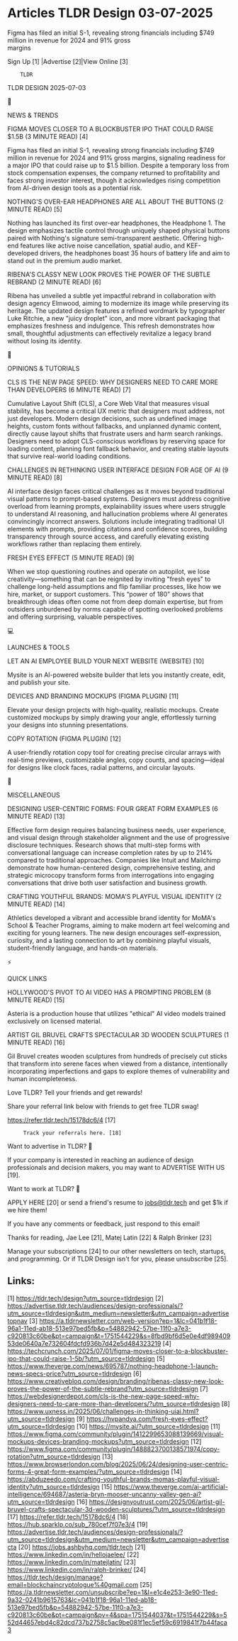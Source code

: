 # Articles TLDR Design 03-07-2025

Figma has filed an initial S-1, revealing strong financials including
$749 million in revenue for 2024 and 91% gross
margins ‌ ‌ ‌ ‌ ‌ ‌ ‌ ‌ ‌ ‌ ‌ ‌ ‌ ‌ ‌ ‌ ‌ ‌ ‌ ‌ ‌ ‌ ‌ ‌ ‌ ‌  ‌ ‌ ‌ ‌ ‌ ‌ ‌ ‌ ‌ ‌ ‌ ‌ ‌ ‌ ‌ ‌ ‌ ‌ ‌ ‌ ‌ ‌ ‌ ‌ ‌ ‌ 


 Sign Up [1] |Advertise [2]|View Online [3] 

		TLDR 

TLDR DESIGN 2025-07-03

📱 

NEWS & TRENDS

 FIGMA MOVES CLOSER TO A BLOCKBUSTER IPO THAT COULD RAISE $1.5B (3
MINUTE READ) [4] 

 Figma has filed an initial S-1, revealing strong financials including
$749 million in revenue for 2024 and 91% gross margins, signaling
readiness for a major IPO that could raise up to $1.5 billion. Despite
a temporary loss from stock compensation expenses, the company
returned to profitability and faces strong investor interest, though
it acknowledges rising competition from AI-driven design tools as a
potential risk. 

 NOTHING'S OVER-EAR HEADPHONES ARE ALL ABOUT THE BUTTONS (2 MINUTE
READ) [5] 

 Nothing has launched its first over-ear headphones, the Headphone 1.
The design emphasizes tactile control through uniquely shaped physical
buttons paired with Nothing's signature semi-transparent aesthetic.
Offering high-end features like active noise cancellation, spatial
audio, and KEF-developed drivers, the headphones boast 35 hours of
battery life and aim to stand out in the premium audio market. 

 RIBENA'S CLASSY NEW LOOK PROVES THE POWER OF THE SUBTLE REBRAND (2
MINUTE READ) [6] 

 Ribena has unveiled a subtle yet impactful rebrand in collaboration
with design agency Elmwood, aiming to modernize its image while
preserving its heritage. The updated design features a refined
wordmark by typographer Luke Ritchie, a new "juicy droplet" icon, and
more vibrant packaging that emphasizes freshness and indulgence. This
refresh demonstrates how small, thoughtful adjustments can effectively
revitalize a legacy brand without losing its identity. 

🚀 

OPINIONS & TUTORIALS

 CLS IS THE NEW PAGE SPEED: WHY DESIGNERS NEED TO CARE MORE THAN
DEVELOPERS (6 MINUTE READ) [7] 

 Cumulative Layout Shift (CLS), a Core Web Vital that measures visual
stability, has become a critical UX metric that designers must
address, not just developers. Modern design decisions, such as
undefined image heights, custom fonts without fallbacks, and unplanned
dynamic content, directly cause layout shifts that frustrate users and
harm search rankings. Designers need to adopt CLS-conscious workflows
by reserving space for loading content, planning font fallback
behavior, and creating stable layouts that survive real-world loading
conditions. 

 CHALLENGES IN RETHINKING USER INTERFACE DESIGN FOR AGE OF AI (9
MINUTE READ) [8] 

 AI interface design faces critical challenges as it moves beyond
traditional visual patterns to prompt-based systems. Designers must
address cognitive overload from learning prompts, explainability
issues where users struggle to understand AI reasoning, and
hallucination problems where AI generates convincingly incorrect
answers. Solutions include integrating traditional UI elements with
prompts, providing citations and confidence scores, building
transparency through source access, and carefully elevating existing
workflows rather than replacing them entirely. 

 FRESH EYES EFFECT (5 MINUTE READ) [9] 

 When we stop questioning routines and operate on autopilot, we lose
creativity—something that can be reignited by inviting "fresh eyes"
to challenge long-held assumptions and flip familiar processes, like
how we hire, market, or support customers. This “power of 180”
shows that breakthrough ideas often come not from deep domain
expertise, but from outsiders unburdened by norms capable of spotting
overlooked problems and offering surprising, valuable perspectives. 

💻 

LAUNCHES & TOOLS

 LET AN AI EMPLOYEE BUILD YOUR NEXT WEBSITE (WEBSITE) [10] 

 Mysite is an AI-powered website builder that lets you instantly
create, edit, and publish your site. 

 DEVICES AND BRANDING MOCKUPS (FIGMA PLUGIN) [11] 

 Elevate your design projects with high-quality, realistic mockups.
Create customized mockups by simply drawing your angle, effortlessly
turning your designs into stunning presentations. 

 COPY ROTATION (FIGMA PLUGIN) [12] 

 A user-friendly rotation copy tool for creating precise circular
arrays with real-time previews, customizable angles, copy counts, and
spacing—ideal for designs like clock faces, radial patterns, and
circular layouts. 

🎁 

MISCELLANEOUS

 DESIGNING USER-CENTRIC FORMS: FOUR GREAT FORM EXAMPLES (6 MINUTE
READ) [13] 

 Effective form design requires balancing business needs, user
experience, and visual design through stakeholder alignment and the
use of progressive disclosure techniques. Research shows that
multi-step forms with conversational language can increase completion
rates by up to 214% compared to traditional approaches. Companies like
Intuit and Mailchimp demonstrate how human-centered design,
comprehensive testing, and strategic microcopy transform forms from
interrogations into engaging conversations that drive both user
satisfaction and business growth. 

 CRAFTING YOUTHFUL BRANDS: MOMA'S PLAYFUL VISUAL IDENTITY (2 MINUTE
READ) [14] 

 Athletics developed a vibrant and accessible brand identity for
MoMA's School & Teacher Programs, aiming to make modern art feel
welcoming and exciting for young learners. The new design encourages
self-expression, curiosity, and a lasting connection to art by
combining playful visuals, student-friendly language, and hands-on
materials. 

⚡ 

QUICK LINKS

 HOLLYWOOD'S PIVOT TO AI VIDEO HAS A PROMPTING PROBLEM (8 MINUTE READ)
[15] 

 Asteria is a production house that utilizes "ethical" AI video models
trained exclusively on licensed material. 

 ARTIST GIL BRUVEL CRAFTS SPECTACULAR 3D WOODEN SCULPTURES (1 MINUTE
READ) [16] 

 Gil Bruvel creates wooden sculptures from hundreds of precisely cut
sticks that transform into serene faces when viewed from a distance,
intentionally incorporating imperfections and gaps to explore themes
of vulnerability and human incompleteness. 

Love TLDR? Tell your friends and get rewards!

 Share your referral link below with friends to get free TLDR swag! 

 https://refer.tldr.tech/15178dc6/4 [17] 

		 Track your referrals here. [18] 

Want to advertise in TLDR? 📰

 If your company is interested in reaching an audience of design
professionals and decision makers, you may want to ADVERTISE WITH US
[19]. 

Want to work at TLDR? 💼

 APPLY HERE [20] or send a friend's resume to jobs@tldr.tech and get
$1k if we hire them! 

 If you have any comments or feedback, just respond to this email! 

Thanks for reading, 
Jae Lee [21], Matej Latin [22] & Ralph Brinker [23] 

 Manage your subscriptions [24] to our other newsletters on tech,
startups, and programming. Or if TLDR Design isn't for you, please
unsubscribe [25]. 

 

Links:
------
[1] https://tldr.tech/design?utm_source=tldrdesign
[2] https://advertise.tldr.tech/audiences/design-professionals/?utm_source=tldrdesign&utm_medium=newsletter&utm_campaign=advertisetopnav
[3] https://a.tldrnewsletter.com/web-version?ep=1&lc=041b1f18-96a1-11ed-ab18-513e97bed5fb&p=54882942-57be-11f0-a7e3-c920813c60be&pt=campaign&t=1751544229&s=8fbd9bf6d5e0e4df98940953de0640a7e732604fdcfd936b7d42e5d484323219
[4] https://techcrunch.com/2025/07/01/figma-moves-closer-to-a-blockbuster-ipo-that-could-raise-1-5b/?utm_source=tldrdesign
[5] https://www.theverge.com/news/695787/nothing-headphone-1-launch-news-specs-price?utm_source=tldrdesign
[6] https://www.creativebloq.com/design/branding/ribenas-classy-new-look-proves-the-power-of-the-subtle-rebrand?utm_source=tldrdesign
[7] https://webdesignerdepot.com/cls-is-the-new-page-speed-why-designers-need-to-care-more-than-developers/?utm_source=tldrdesign
[8] https://www.uxness.in/2025/06/challenges-in-thinking-uiai.html?utm_source=tldrdesign
[9] https://hvpandya.com/fresh-eyes-effect?utm_source=tldrdesign
[10] https://mysite.ai/?utm_source=tldrdesign
[11] https://www.figma.com/community/plugin/1412299653088139669/visual-mockups-devices-branding-mockups?utm_source=tldrdesign
[12] https://www.figma.com/community/plugin/1488823700138571974/copy-rotation?utm_source=tldrdesign
[13] https://www.browserlondon.com/blog/2025/06/24/designing-user-centric-forms-4-great-form-examples/?utm_source=tldrdesign
[14] https://abduzeedo.com/crafting-youthful-brands-momas-playful-visual-identity?utm_source=tldrdesign
[15] https://www.theverge.com/ai-artificial-intelligence/694687/asteria-bryn-mooser-uncanny-valley-gen-ai?utm_source=tldrdesign
[16] https://designyoutrust.com/2025/06/artist-gil-bruvel-crafts-spectacular-3d-wooden-sculptures/?utm_source=tldrdesign
[17] https://refer.tldr.tech/15178dc6/4
[18] https://hub.sparklp.co/sub_780cef7f07e3/4
[19] https://advertise.tldr.tech/audiences/design-professionals/?utm_source=tldrdesign&utm_medium=newsletter&utm_campaign=advertisecta
[20] https://jobs.ashbyhq.com/tldr.tech
[21] https://www.linkedin.com/in/hellojaelee/
[22] https://www.linkedin.com/in/matejlatin/
[23] https://www.linkedin.com/in/ralph-brinker/
[24] https://tldr.tech/design/manage?email=blockchaincryptologue%40gmail.com
[25] https://a.tldrnewsletter.com/unsubscribe?ep=1&l=e1c4e253-3e90-11ed-9a32-0241b9615763&lc=041b1f18-96a1-11ed-ab18-513e97bed5fb&p=54882942-57be-11f0-a7e3-c920813c60be&pt=campaign&pv=4&spa=1751544037&t=1751544229&s=552d44657ebd4c82dcd737b2758c5ac9be081f1ec5ef59c6919841f7b44faca3
